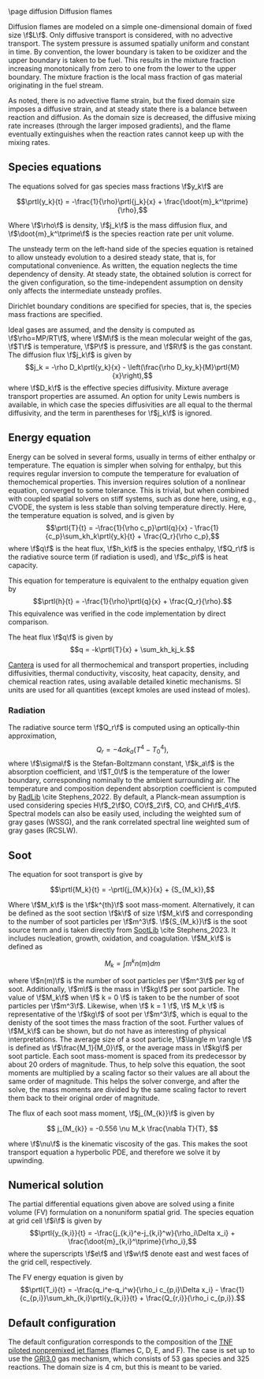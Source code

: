 \page diffusion Diffusion flames

Diffusion flames are modeled on a simple one-dimensional domain of fixed size \f$L\f$. Only diffusive transport is considered, with no advective transport. The system pressure is assumed spatially uniform and constant in time. By convention, the lower boundary is taken to be oxidizer and the upper boundary is taken to be fuel. This results in the mixture fraction increasing monotonically from zero to one from the lower to the upper boundary. The mixture fraction is the local mass fraction of gas material originating in the fuel stream. 

As noted, there is no advective flame strain, but the fixed domain size imposes a diffusive strain, and at steady state there is a balance between reaction and diffusion. As the domain size is decreased, the diffusive mixing rate increases (through the larger imposed gradients), and the flame eventually extinguishes when the reaction rates cannot keep up with the mixing rates.

## Species equations

The equations solved for gas species mass fractions \f$y_k\f$ are

$$\prtl{y_k}{t} = -\frac{1}{\rho}\prtl{j_k}{x} + \frac{\doot{m}_k^\tprime}{\rho},$$

Where \f$\rho\f$ is density, \f$j_k\f$ is the mass diffusion flux, and \f$\doot{m}_k^\tprime\f$ is the species reaction rate per unit volume.

The unsteady term on the left-hand side of the species equation is retained to allow unsteady evolution to a desired steady state, that is, for computational convenience. As written, the equation neglects the time dependency of density. At steady state, the obtained solution is correct for the given configuration, so the time-independent assumption on density only affects the intermediate unsteady profiles.

<!--
The primary purpose of the unsteady flame is for generation of lookup tables for application to turbulent flows in which the diffusion flames are an idealization of a subrid, for which details of the unsteady evolution not crucial, and the mapping to appropriate state variables is of primary interest. Of course, the assumption can be relaxed, but then the unsteady neglect of advection terms should also be considered.
-->

Dirichlet boundary conditions are specified for species, that is, the species mass fractions are specified.

Ideal gases are assumed, and the density is computed as \f$\rho=MP/RT\f$, where \f$M\f$ is the mean molecular weight of the gas, \f$T\f$ is temperature, \f$P\f$ is pressure, and \f$R\f$ is the gas constant. The diffusion flux \f$j_k\f$ is given by
$$j_k = -\rho D_k\prtl{y_k}{x} - \left(\frac{\rho D_ky_k}{M}\prtl{M}{x}\right),$$
where \f$D_k\f$ is the effective species diffusivity. Mixture average transport properties are assumed. An option for unity Lewis numbers is available, in which case the species diffusivities are all equal to the thermal diffusivity, and the term in parentheses for \f$j_k\f$ is ignored. 

## Energy equation

Energy can be solved in several forms, usually in terms of either enthalpy or temperature. The equation is simpler when solving for enthalpy, but this requires regular inversion to compute the temperature for evaluation of themochemical properties. This inversion requires solution of a nonlinear equation, converged to some tolerance. This is trivial, but when combined with coupled spatial solvers on stiff systems, such as done here, using, e.g., CVODE, the system is less stable than solving temperature directly. Here, the temperature equation is solved, and is given by
$$\prtl{T}{t} = -\frac{1}{\rho c_p}\prtl{q}{x} - \frac{1}{c_p}\sum_kh_k\prtl{y_k}{t} + \frac{Q_r}{\rho c_p},$$
where \f$q\f$ is the heat flux, \f$h_k\f$ is the species enthalpy, \f$Q_r\f$ is the radiative source term (if radiation is used), and \f$c_p\f$ is heat capacity.

This equation for temperature is equivalent to the enthalpy equation given by 
$$\prtl{h}{t} = -\frac{1}{\rho}\prtl{q}{x} + \frac{Q_r}{\rho}.$$
This equivalence was verified in the code implementation by direct comparison.

The heat flux \f$q\f$ is given by
$$q = -k\prtl{T}{x} + \sum_kh_kj_k.$$

[Cantera](https://cantera.org/) is used for all thermochemical and transport properties, including diffusivities, thermal conductivity, viscosity, heat capacity, density, and chemical reaction rates, using available detailed kinetic mechanisms. SI units are used for all quantities (except kmoles are used instead of moles).

### Radiation
The radiative source term \f$Q_r\f$ is computed using an optically-thin approximation,
$$Q_r = -4\sigma k_a(T^4-T_0^4),$$
where \f$\sigma\f$ is the Stefan-Boltzmann constant, \f$k_a\f$ is the absorption coefficient, and \f$T_0\f$ is the temperature of the lower boundary, corresponding nominally to the ambient surrounding air. The temperature and composition dependent absorption coefficient is computed by [RadLib](https://github.com/BYUignite/RadLib.git) \cite Stephens_2022. By default, a Planck-mean assumption is used considering species H\f$_2\f$O, CO\f$_2\f$, CO, and CH\f$_4\f$. Spectral models can also be easily used, including the weighted sum of gray gases (WSSG), and the rank correlated spectral line weighted sum of gray gases (RCSLW).

## Soot

The equation for soot transport is give by

$$\prtl{M_k}{t} = -\prtl{j_{M,k}}{x} + {S_{M_k}},$$

Where \f$M_k\f$ is the \f$k^{th}\f$ soot mass-moment. Alternatively, it can be defined as the soot section \f$k\f$ of size \f$M_k\f$ and corresponding to the number of soot particles per \f$m^3\f$. \f${S_{M_k}}\f$ is the soot source term and is taken directly from [SootLib](https://github.com/BYUignite/sootlib) \cite Stephens_2023. It includes nucleation, growth, oxidation, and coagulation. \f$M_k\f$ is defined as

$$ M_k = \int m^k n(m) dm $$

where \f$n(m)\f$ is the number of soot particles per \f$m^3\f$ per kg of soot. Additionally, \f$m\f$ is the mass in \f$kg\f$ per soot particle. The value of \f$M_k\f$ when \f$ k = 0 \f$ is taken to be the number of soot particles per \f$m^3\f$. Likewise, when \f$ k = 1 \f$, \f$ M_k \f$ is representative of the \f$kg\f$ of soot per \f$m^3\f$, which is equal to the denisty of the soot times the mass fraction of the soot. Further values of \f$M_k\f$ can be shown, but do not have as interesting of physical interpretations. The average size of a soot particle, \f$\langle m \rangle \f$ is defined as \f$\frac{M_1}{M_0}\f$, or the average mass in \f$kg\f$ per soot particle. Each soot mass-moment is spaced from its predecessor by about 20 orders of magnitude. Thus, to help solve this equation, the soot moments are multiplied by a scaling factor so their values are all about the same order of magnitude. This helps the solver converge, and after the solve, the mass moments are divided by the same scaling factor to revert them back to their original order of magnitude.

The flux of each soot mass moment, \f$j_{M_{k}}\f$ is given by

$$ j_{M_{k}} = -0.556 \nu M_k \frac{\nabla T}{T}, $$

where \f$\nu\f$ is the kinematic viscosity of the gas. This makes the soot transport equation a hyperbolic PDE, and therefore we solve it by upwinding.

## Numerical solution

The partial differential equations given above are solved using a finite volume (FV) formulation on a nonuniform spatial grid. The species equation at grid cell \f$i\f$ is given by 
$$\prtl{y_{k,i}}{t} = -\frac{j_{k,i}^e-j_{k,i}^w}{\rho_i\Delta x_i} + \frac{\doot{m}_{k,i}^\tprime}{\rho_i},$$
where the superscripts \f$e\f$ and \f$w\f$ denote east and west faces of the grid cell, respectively.

The FV energy equation is given by 
$$\prtl{T_i}{t} = -\frac{q_i^e-q_i^w}{\rho_i c_{p,i}\Delta x_i} - \frac{1}{c_{p,i}}\sum_kh_{k,i}\prtl{y_{k,i}}{t} + \frac{Q_{r,i}}{\rho_i c_{p,i}}.$$

## Default configuration

The default configuration corresponds to the composition of the [TNF piloted nonpremixed jet flames](https://tnfworkshop.org/data-archives/pilotedjet/) (flames C, D, E, and F). The case is set up to use the [GRI3.0](http://combustion.berkeley.edu/gri-mech/version30/text30.html) gas mechanism, which consists of 53 gas species and 325 reactions. The domain size is 4 cm, but this is meant to be varied.
